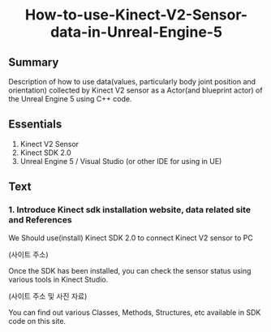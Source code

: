# <div align=center> How-to-use-Kinect-V2-Sensor-data-in-Unreal-Engine-5 </div>

## Summary
Description of how to use data(values, particularly body joint position and orientation) collected by Kinect V2 sensor as a Actor(and blueprint actor) of the Unreal Engine 5 using C++ code.


## Essentials
1. Kinect V2 Sensor
2. Kinect SDK 2.0
3. Unreal Engine 5 / Visual Studio (or other IDE for using in UE)


## Text
### 1. Introduce Kinect sdk installation website, data related site and References
We Should use(install) Kinect SDK 2.0 to connect Kinect V2 sensor to PC

(사이트 주소)

Once the SDK has been installed, you can check the sensor status using various tools in Kinect Studio.


(사이트 주소 및 사진 자료)

You can find out various Classes, Methods, Structures, etc available in SDK code on this site.
